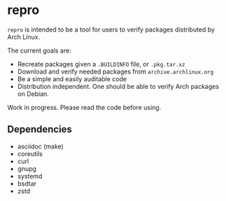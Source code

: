 repro
=====

`repro` is intended to be a tool for users to verify packages distributed by Arch Linux.

The current goals are:
- Recreate packages given a `.BUILDINFO` file, or `.pkg.tar.xz`
- Download and verify needed packages from `archive.archlinux.org`
- Be a simple and easily auditable code
- Distribution independent. One should be able to verify Arch packages on Debian.

Work in progress. Please read the code before using.

## Dependencies

* asciidoc (make)
* coreutils
* curl
* gnupg
* systemd
* bsdtar
* zstd
